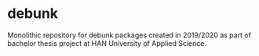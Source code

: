 # debunk
Monolithic repository for debunk packages created in 2019/2020 as part of bachelor thesis project at HAN University of Applied Science. 
